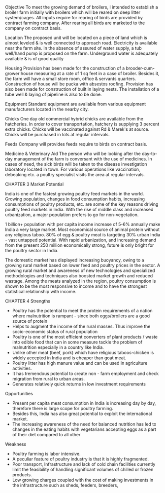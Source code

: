 Objective 
To meet the growing demand of broilers, I intended to establish a broiler farm initially with broilers which will be reared on deep litter system/cages. All inputs require for rearing of birds are provided by contract farming company. After rearing all birds are marketed to the company on contract basis.

Location
The proposed unit will be located on a piece of land which is almost leveled & is well connected to approach road. Electricity is available near the farm site. In the absence of assured of water supply, a tub well/hand pump is proposed on the farm. Underground water is adequately available & is of good quality

Housing
Provision has been made for the construction of a brooder-cum-grower house measuring at a rate of 1 sq feet in a case of broiler. Besides it, the farm will have a small store room, office & servants quarters. Construction of house will be pucka with absestos roofing. Provision has also been made for construction of built in laying nests. The installation of a tube well & laying of pipeline is also to be done.

Equipment
Standard equipment are available from various equipment manufacturers located in the nearby city.

Chicks
One day old commercial hybrid chicks are available from the hatcheries. In order to cover transportation, hatchery is supplying 3 percent extra chicks. Chicks will be vaccinated against Rd & Marek's at source. Chicks will be purchased in lots at regular intervals.

Feeds
Company will provides feeds require to birds on contract basis.

Medicine & Veterinary Aid
The person who will be looking after the day-to-day management of the farm is conversant with the use of medicines. In cases of need, the sick birds will be taken to the disease investigation laboratory located in town. For various operations like vaccination, debeaking etc. a poultry specialist visits the area at regular intervals.



CHAPTER 3
Market Potential

India is one of the fastest growing poultry feed markets in the world. Growing population, changes in food consumption habits, increasing consumptions of poultry products, etc. are some of the key reasons driving poultry feed markets in India. With the rise of middle class and increased urbanization, a major population prefers to go for non-vegetation.

1 billion+ population with per capita income increase of 5-6% annually make India a very large market. Most economical source of animal protein without any religious taboo. 80% of egg & poultry meat is targeting 30% urban India - vast untapped potential. With rapid urbanization, and increasing demand from the present 250 million economically strong, future is only bright for the poultry sector in India.

The domestic market has displayed increasing buoyancy, owing to a growing rural market based on lower feed and poultry prices in the sector. A growing rural market and awareness of new technologies and specialized methodologies and techniques also boosted market growth and reduced wastage. Among the meats analyzed in the region, poultry consumption is shown to be the most responsive to income and to have the strongest statistical relationship with income.


CHAPTER 4
Strengths

- Poultry has the potential to meet the protein requirements of a nation where malnutrition is rampant - since both eggs/broilers are a good source of protein
- Helps to augment the income of the rural masses. Thus improve the socio-economic status of rural population
- Poultry is one of the most efficient converters of plant products / waste into edible food that can in some measure tackle the problem of malnutrition especially in a country like India.
- Unlike other meat (beef, pork) which have religious taboos-chicken is widely accepted in India and is cheaper than goat meat.
- Poultry litter has high manure value and can be used in agriculture activities.
- It has tremendous potential to create non - farm employment and check migration from rural to urban areas.
- Generates relatively quick returns in low investment requirements

Opportunities
- Present per capita meat consumption in India is increasing day by day, therefore there is large scope for poultry farming.
- Besides this, India has also great potential to exploit the international market.
- The increasing awareness of the need for balanced nutrition has led to changes in the eating habits with vegetarians accepting eggs as a part of their diet compared to all other

Weakness
- Poultry farming is labor intensive.
- A peculiar feature of poultry industry is that it is highly fragmented.
- Poor transport, Infrastructure and lack of cold chain facilities currently limit the feasibility of handling significant volumes of chilled or frozen products.
- Low growing charges coupled with the cost of making investments in the infrastructure such as sheds, feeders, breeders, 
